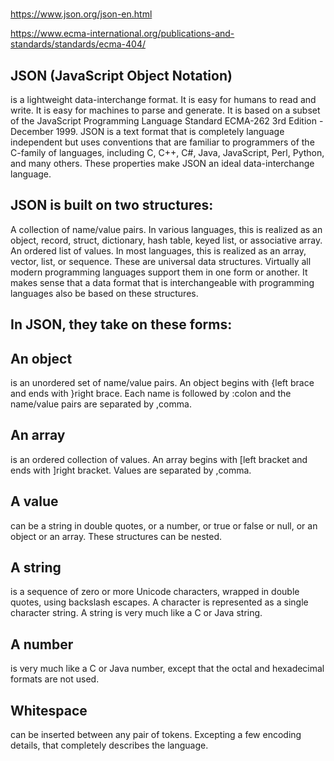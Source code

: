 #

https://www.json.org/json-en.html

https://www.ecma-international.org/publications-and-standards/standards/ecma-404/

JSON (JavaScript Object Notation)
--
 is a lightweight data-interchange format. It is easy for humans to read and write. It is easy for machines to parse and generate. It is based on a subset of the JavaScript Programming Language Standard ECMA-262 3rd Edition - December 1999. JSON is a text format that is completely language independent but uses conventions that are familiar to programmers of the C-family of languages, including C, C++, C#, Java, JavaScript, Perl, Python, and many others. These properties make JSON an ideal data-interchange language.

JSON is built on two structures:
--
A collection of name/value pairs. In various languages, this is realized as an object, record, struct, dictionary, hash table, keyed list, or associative array.
An ordered list of values. In most languages, this is realized as an array, vector, list, or sequence.
These are universal data structures. Virtually all modern programming languages support them in one form or another. It makes sense that a data format that is interchangeable with programming languages also be based on these structures.

In JSON, they take on these forms:
--
An object
--
 is an unordered set of name/value pairs. An object begins with {left brace and ends with }right brace. Each name is followed by :colon and the name/value pairs are separated by ,comma.

An array 
--
is an ordered collection of values. An array begins with [left bracket and ends with ]right bracket. Values are separated by ,comma.

A value 
--
can be a string in double quotes, or a number, or true or false or null, or an object or an array. These structures can be nested.

A string 
--
is a sequence of zero or more Unicode characters, wrapped in double quotes, using backslash escapes. A character is represented as a single character string. A string is very much like a C or Java string.

A number 
--
is very much like a C or Java number, except that the octal and hexadecimal formats are not used.

Whitespace 
--
can be inserted between any pair of tokens. Excepting a few encoding details, that completely describes the language.




#